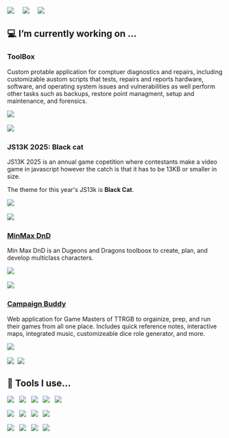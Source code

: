 <!-- ### Hi there 👋, I'm Chad
I am a recent grad from Biola University and I am looking to apply my knowlege and experence in software engineering.
-->

<a href="https://twitter.com/chadrt21"><img src="https://img.shields.io/badge/twitter-%231DA1F2.svg?&style=for-the-badge&logo=twitter&logoColor=white" /></a>&nbsp;&nbsp;&nbsp;&nbsp; <a href="https://www.linkedin.com/in/chad-ross-200a30110/"><img src="https://img.shields.io/badge/linkedin-%230077B5.svg?&style=for-the-badge&logo=linkedin&logoColor=white" /></a>&nbsp;&nbsp;&nbsp;&nbsp; <a href="https://chadross.dev/"><img src="https://img.shields.io/badge/Profile-343a40.svg?&style=for-the-badge&logoColor=white" /></a>&nbsp;&nbsp;&nbsp;&nbsp;


<!--
**chadrt21/chadrt21** is a ✨ _special_ ✨ repository because its `README.md` (this file) appears on your GitHub profile.

Here are some ideas to get you started:

- 🔨 I’m currently working on ...
- 🌱 I’m currently learning ...
- 👯 I’m looking to collaborate on ...
- 🤔 I’m looking for help with ...
- 💬 Ask me about ...
- 📫 How to reach me: ...
- ⚡ Fun fact: ...
-->


## 💻 I’m currently working on ...
### ToolBox 
Custom protable application for comptuer diagnostics and repairs, including customizable austom scripts that tests, repairs and reports hardware, software, and operating system issues and vulnerabilities as well perform other tasks such as backups, restore point managment, setup and maintenance, and forensics.

<img src="https://img.shields.io/static/v1?label=status&message=development&color=green&style=for-the-badge" />&nbsp;&nbsp;

<img src="https://img.shields.io/badge/C Sharp%20-512bd4.svg?&style=for-the-badge&logo=csharp&logoColor=white" />&nbsp;&nbsp;

### JS13K 2025: Black cat
JS13K 2025 is an annual game copetition where contestants make a video game in javascript however the catch is that it has to be 13KB or smaller in size.

The theme for this year's JS13k is **Black Cat**.

<img src="https://img.shields.io/static/v1?label=status&message=prototyping&color=yellow&style=for-the-badge" />&nbsp;&nbsp;

<img src="https://img.shields.io/badge/javascript%20-%23F7DF1E.svg?&style=for-the-badge&logo=javascript&logoColor=white" />&nbsp;&nbsp;

### [MinMax DnD](https://minmaxdnd.com/) 
Min Max DnD is an Dugeons and Dragons toolboox to create, plan, and develop multiclass characters.

<img src="https://img.shields.io/static/v1?label=status&message=development&color=green&style=for-the-badge" />&nbsp;&nbsp;

<img src="https://img.shields.io/badge/javascript%20-%23F7DF1E.svg?&style=for-the-badge&logo=javascript&logoColor=white" />&nbsp;&nbsp;

### [Campaign Buddy](https://github.com/chadrt21/dnd-webMaster)
Web application for Game Masters of TTRGB to orgainize, prep, and run their games from all one place. Includes quick reference notes, interactive maps, integrated music, customizeable dice role generator, and more. 

<img src="https://img.shields.io/static/v1?label=status&message=on/off development&color=grey&style=for-the-badge" />&nbsp;&nbsp;

<img src="https://img.shields.io/badge/javascript%20-%23F7DF1E.svg?&style=for-the-badge&logo=javascript&logoColor=white" />&nbsp;&nbsp;<img src="https://img.shields.io/badge/python%20-%231572B6.svg?&style=for-the-badge&logo=python&logoColor=white" />&nbsp;&nbsp;

<!-- ### Stock Tracker Widget Android App
Fork of [Stocks Tracker Widget](https://github.com/premnirmal/StockTicker) but includes trends of 1 week, 1 month, and 1 year on the widget

 <img src="https://img.shields.io/badge/android_studio%20-%669933.svg?&style=for-the-badge&logo=android-studio&logoColor=white" />&nbsp;&nbsp;<img src="https://img.shields.io/badge/Kotlin%20-FF8C00.svg?&style=for-the-badge&logo=Kotlin&logoColor=white" />&nbsp;&nbsp;

-->
<!--
## 🌱 I'm currently learning...
<p >
  <img src="https://img.shields.io/badge/jquery%20-%230769ad.svg?&style=for-the-badge&logo=jquery&logoColor=white" />&nbsp;&nbsp;
  <img src="https://img.shields.io/badge/javascript%20-%23F7DF1E.svg?&style=for-the-badge&logo=javascript&logoColor=white" />&nbsp;&nbsp;
  <img src="https://img.shields.io/badge/php%20-%230769ad.svg?&style=for-the-badge&logo=php&logoColor=white" />&nbsp;&nbsp;
  <img src="https://img.shields.io/badge/android_studio%20-%669933.svg?&style=for-the-badge&logo=android-studio&logoColor=white" />&nbsp;&nbsp;
  <img src="https://img.shields.io/badge/Kotlin%20-FF8C00.svg?&style=for-the-badge&logo=Kotlin&logoColor=white" />&nbsp;&nbsp;
</p>
-->

## :hammer: Tools I use...
<p>
  <img src="https://img.shields.io/badge/python%20-3776AB.svg?&style=for-the-badge&logo=python&logoColor=white" />&nbsp;&nbsp;
  <img src="https://img.shields.io/badge/c%2B%2B%20-00599C.svg?&style=for-the-badge&logo=c%2B%2B&logoColor=white" />&nbsp;&nbsp;
  <img src="https://img.shields.io/badge/Java%20-FF8C00.svg?&style=for-the-badge&logo=Java&logoColor=white" />&nbsp;&nbsp;
  <img src="https://img.shields.io/badge/javascript%20-%23F7DF1E.svg?&style=for-the-badge&logo=javascript&logoColor=white" />&nbsp;&nbsp;
  <img src="https://img.shields.io/badge/tensorflow%20-FF6F00.svg?&style=for-the-badge&logo=tensorflow&logoColor=white" />&nbsp;&nbsp;
  <!-- <img src="https://img.shields.io/badge/android_studio%20-%669933.svg?&style=for-the-badge&logo=android-studio&logoColor=white" />&nbsp;&nbsp; -->
</p>
<p >
  <img src="https://img.shields.io/badge/WebStorm%20-07baf3.svg?&style=for-the-badge&logo=jetbrains&logoColor=white" />&nbsp;&nbsp;
  <img src="https://img.shields.io/badge/PyCharm%20-21d789.svg?&style=for-the-badge&logo=jetbrains&logoColor=white" />&nbsp;&nbsp;
  <img src="https://img.shields.io/badge/CLion%20-029de1.svg?&style=for-the-badge&logo=jetbrains&logoColor=white" />&nbsp;&nbsp;
  <img src="https://img.shields.io/badge/IntelliJ%20-cb40a2.svg?&style=for-the-badge&logo=jetbrains&logoColor=white" />&nbsp;&nbsp;
</p>
<p> 
  <img src="https://img.shields.io/badge/github%20-333.svg?&style=for-the-badge&logo=github&logoColor=white" />&nbsp;&nbsp;
  <img src="https://img.shields.io/badge/ubuntu%20-E95420.svg?&style=for-the-badge&logo=ubuntu&logoColor=white" />&nbsp;&nbsp;
  <img src="https://img.shields.io/badge/windows%20-0078D6.svg?&style=for-the-badge&logo=windows&logoColor=white" />&nbsp;&nbsp;
  <img src="https://img.shields.io/badge/docker%20-0078D6.svg?&style=for-the-badge&logo=docker&logoColor=white" />&nbsp;&nbsp;
  <!-- 
  <img src="https://img.shields.io/badge/Slack%20-4A154B.svg?&style=for-the-badge&logo=Slack&logoColor=white" />&nbsp;&nbsp;
  <img src="https://img.shields.io/badge/discord%20-738ADB.svg?&style=for-the-badge&logo=discord&logoColor=white" />&nbsp;&nbsp;
  -->
</p>

<!-- ###### README style inspired by [@StefanyVasc](https://github.com/StefanyVasc) -->

